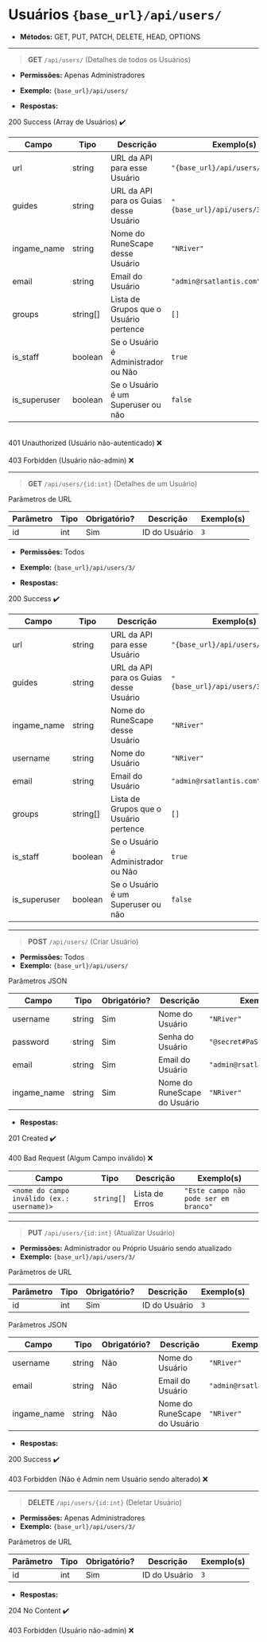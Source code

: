 # Usuários `{base_url}/api/users/`
  * **Métodos:** GET, PUT, PATCH, DELETE, HEAD, OPTIONS

---

> **GET** `/api/users/` (Detalhes de todos os Usuários)

  * **Permissões:** Apenas Administradores
  * **Exemplo:** `{base_url}/api/users/`

  * **Respostas:**

  <div class="table-caption table-success">200 Success (Array de Usuários) ✔️</div>

  | Campo       | Tipo    | Descrição | Exemplo(s) |
  |-------------|---------|---------- | ---------- |
  | url         | string  | URL da API para esse Usuário | `"{base_url}/api/users/3/"` |
  | guides      | string  | URL da API para os Guias desse Usuário  | `"{base_url}/api/users/3/guides/"` |
  | ingame_name | string  | Nome do RuneScape desse Usuário | `"NRiver"` |
  | email        | string  | Email do Usuário | `"admin@rsatlantis.com"` |
  | groups | string[] | Lista de Grupos que o Usuário pertence | `[]`
  | is_staff | boolean | Se o Usuário é Administrador ou Não | `true`
  | is_superuser | boolean | Se o Usuário é um Superuser ou não | `false`
  <br>
  <div class="table-caption table-error">401 Unauthorized (Usuário não-autenticado) ❌</div>
  <br>
  <div class="table-caption table-error">403 Forbidden (Usuário não-admin) ❌</div>

---

> **GET** `/api/users/{id:int}` (Detalhes de um Usuário)
  <div class="table-caption">Parâmetros de URL</div>

  | Parâmetro | Tipo    | Obrigatório? | Descrição | Exemplo(s) |
  |-----------|---------|--------------|---------- | ---------- |
  | id      | int  | Sim | ID do Usuário | `3` |

  * **Permissões:** Todos
  * **Exemplo:** `{base_url}/api/users/3/`

  * **Respostas:**
  <div class="table-caption table-success">200 Success ✔️</div>

  | Campo       | Tipo    | Descrição | Exemplo(s) |
  |-------------|---------|---------- | ---------- |
  | url         | string  | URL da API para esse Usuário | `"{base_url}/api/users/3/"` |
  | guides      | string  | URL da API para os Guias desse Usuário  | `"{base_url}/api/users/3/guides/"` |
  | ingame_name | string  | Nome do RuneScape desse Usuário | `"NRiver"` |
  | username | string  | Nome do Usuário | `"NRiver"` |
  | email        | string  | Email do Usuário | `"admin@rsatlantis.com"` |
  | groups | string[] | Lista de Grupos que o Usuário pertence | `[]`
  | is_staff | boolean | Se o Usuário é Administrador ou Não | `true`
  | is_superuser | boolean | Se o Usuário é um Superuser ou não | `false`

---

> **POST** `/api/users/` (Criar Usuário)
  * **Permissões:** Todos
  * **Exemplo:** `{base_url}/api/users/`

  <div class="table-caption">Parâmetros JSON</div>

  | Campo    | Tipo   | Obrigatório? | Descrição | Exemplo(s) |
  |----------|--------|--------------|---------- | ---------- |
  | username | string | Sim          | Nome do Usuário | `"NRiver"` |
  | password | string | Sim          | Senha do Usuário | `"@secret#PaSsWoRd123dsdfd"` |
  | email    | string | Sim          | Email do Usuário | `"admin@rsatlantis.com"` |
  | ingame_name | string | Sim | Nome do RuneScape do Usuário | `"NRiver"` |

  * **Respostas:**
  <div class="table-caption table-success">201 Created ✔️</div>
  <br>
  <div class="table-caption table-error">400 Bad Request (Algum Campo inválido) ❌</div>

  | Campo    | Tipo   | Descrição | Exemplo(s) |
  |----------|--------|---------- | ---------- |
  | `<nome do campo inválido (ex.: username)>` | `string[]` | Lista de Erros | `"Este campo não pode ser em branco"` |

---

> **PUT** `/api/users/{id:int}` (Atualizar Usuário)
  * **Permissões:** Administrador ou Próprio Usuário sendo atualizado
  * **Exemplo:** `{base_url}/api/users/3/`

  <div class="table-caption">Parâmetros de URL</div>

  | Parâmetro | Tipo    | Obrigatório? | Descrição | Exemplo(s) |
  |-----------|---------|--------------|---------- | ---------- |
  | id      | int  | Sim | ID do Usuário | `3` |

  <div class="table-caption">Parâmetros JSON</div>

  | Campo    | Tipo   | Obrigatório? | Descrição | Exemplo(s) |
  |----------|--------|--------------|---------- | ---------- |
  | username | string | Não          | Nome do Usuário | `"NRiver"` |
  | email    | string | Não          | Email do Usuário | `"admin@rsatlantis.com"` |
  | ingame_name | string | Não | Nome do RuneScape do Usuário | `"NRiver"` |

  * **Respostas:**
  <div class="table-caption table-success">200 Success ✔️</div>

  <br>

  <div class="table-caption table-error">403 Forbidden (Não é Admin nem Usuário sendo alterado) ❌</div>

---

> **DELETE** `/api/users/{id:int}` (Deletar Usuário)
  * **Permissões:** Apenas Administradores
  * **Exemplo:** `{base_url}/api/users/3/`

  <div class="table-caption">Parâmetros de URL</div>

  | Parâmetro | Tipo    | Obrigatório? | Descrição | Exemplo(s) |
  |-----------|---------|--------------|---------- | ---------- |
  | id      | int  | Sim | ID do Usuário | `3` |

  * **Respostas:**

  <div class="table-caption table-success">204 No Content ✔️</div>
  <br>
  <div class="table-caption table-error">403 Forbidden (Usuário não-admin) ❌</div>
